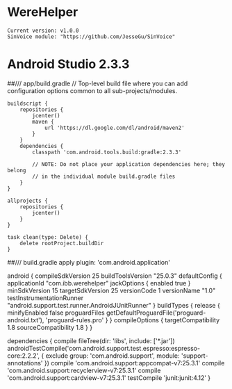# WereHelper

	Current version: v1.0.0
	SinVoice module: "https://github.com/JesseGu/SinVoice"


# Android Studio 2.3.3
##/// app/build.gradle
	// Top-level build file where you can add configuration options common to all sub-projects/modules.
	
	buildscript {
	    repositories {
	        jcenter()
	        maven {
	            url 'https://dl.google.com/dl/android/maven2'
	        }
	    }
	    dependencies {
	        classpath 'com.android.tools.build:gradle:2.3.3'
		
	        // NOTE: Do not place your application dependencies here; they belong
	        // in the individual module build.gradle files
	    }
	}

	allprojects {
	    repositories {
	        jcenter()
	    }
	}
	
	task clean(type: Delete) {
	    delete rootProject.buildDir
	}

##/// build.gradle
apply plugin: 'com.android.application'

android {
    compileSdkVersion 25
    buildToolsVersion "25.0.3"
    defaultConfig {
        applicationId "com.ibb.werehelper"
        jackOptions {
            enabled true
        }
        minSdkVersion 15
        targetSdkVersion 25
        versionCode 1
        versionName "1.0"
        testInstrumentationRunner "android.support.test.runner.AndroidJUnitRunner"
    }
    buildTypes {
        release {
            minifyEnabled false
            proguardFiles getDefaultProguardFile('proguard-android.txt'), 'proguard-rules.pro'
        }
    }
    compileOptions {
        targetCompatibility 1.8
        sourceCompatibility 1.8
    }
}

dependencies {
    compile fileTree(dir: 'libs', include: ['*.jar'])
    androidTestCompile('com.android.support.test.espresso:espresso-core:2.2.2', {
        exclude group: 'com.android.support', module: 'support-annotations'
    })
    compile 'com.android.support:appcompat-v7:25.3.1'
    compile 'com.android.support:recyclerview-v7:25.3.1'
    compile 'com.android.support:cardview-v7:25.3.1'
    testCompile 'junit:junit:4.12'
}
